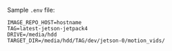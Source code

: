 Sample `.env` file:
```
IMAGE_REPO_HOST=hostname
TAG=latest-jetson-jetpack4
DRIVE=/media/hdd
TARGET_DIR=/media/hdd/TAG/dev/jetson-0/motion_vids/
```
